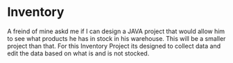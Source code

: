 # Inventory
A freind of mine askd me if I can design a JAVA project that would allow him to see what products he has in stock in his warehouse. This will be a smaller project than that.
For this Inventory Project its designed to collect data and edit the data based on what is and is not stocked.
